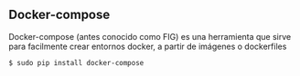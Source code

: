 ##  Docker-compose

Docker-compose (antes conocido como FIG) es una herramienta que sirve para facilmente crear entornos docker, a partir
de imágenes o dockerfiles

    $ sudo pip install docker-compose
